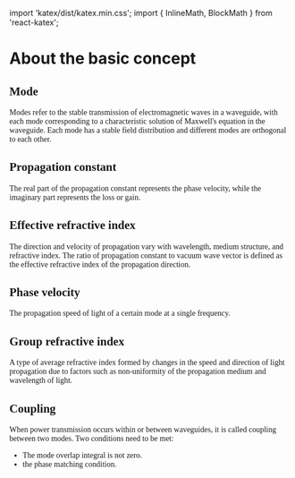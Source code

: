 import 'katex/dist/katex.min.css';
import { InlineMath, BlockMath } from 'react-katex';

# About the basic concept

<font face = "Calibri">

## Mode

<div class="text-justify">
Modes refer to the stable transmission of electromagnetic waves in a waveguide, with each mode corresponding to a characteristic solution of Maxwell's equation in the waveguide. Each mode has a stable field distribution and different modes are orthogonal to each other.

</div>

## Propagation constant

<div class="text-justify">
The real part of the propagation constant represents the phase velocity, while the imaginary part represents the loss or gain.
</div>

## Effective refractive index

<div class="text-justify">
The direction and velocity of propagation vary with wavelength, medium structure, and refractive index. The ratio of propagation constant to vacuum wave vector is defined as the effective refractive index of the propagation direction.

<BlockMath math="β = n_{eff} \frac{2π}{λ}" />

</div>


## Phase velocity

The propagation speed of light of a certain mode at a single frequency.

<BlockMath math="V_p = \frac{c}{n_{eff}}" />

## Group refractive index

<div class="text-justify">

A type of average refractive index formed by changes in the speed and direction of light propagation due to factors such as non-uniformity of the propagation medium and wavelength of light.

<BlockMath math="n_g=n_{eff}-λ\frac{dn}{dλ}" />

</div>

## Coupling

<div class="text-justify">

When power transmission occurs within or between waveguides, it is called coupling between two modes. Two conditions need to be met:
* The mode overlap integral is not zero.
* the phase matching condition.

</div>

</font>